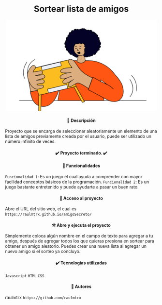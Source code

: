 <h1 align=center> Sortear lista de amigos </h1>

<p align=center>
<img src="assets/amigo-secreto.png" alt="Niño jugando con tableta" width="500" height="300">
</p>

<h4 align=center>
📓 Descripción
</h4>

Proyecto que se encarga de seleccionar aleatoriamente un elemento de una lista de amigos previamente creada por el usuario, puede ser utilizado un número infinito de veces.

<h4 align=center>
✔️ Proyecto terminado. ✔️
</h4>

<h4 align=center>
🔨 Funcionalidades
</h4>

`Funcionalidad 1`: Es un juego el cual ayuda a comprender con mayor facilidad conceptos básicos de la programación.
`Funcionalidad 2`: Es un juego bastante entretenido y puede ayudarte a pasar un buen rato.

<h4 align=center>
📂 Acceso al proyecto
</h4>

Abre el URL del sitio web, el cual es `https://raulmtrx.github.io/amigoSecreto/`

<h4 align=center>
⚒️ Abre y ejecuta el proyecto
</h4>

Simplemente coloca algún nombre en el campo de texto para agregar a tu amigo, después de agregar todos los que quieras presiona en sortear para obtener un amigo aleatorio. Puedes crear una nueva lista al agregar un nuevo amigo si el sorteo ya concluyó.

<h4 align=center>
✔️ Tecnologías utilizadas
</h4>

`Javascript`
`HTML`
`CSS`

<h4 align=center>
📝 Autores
</h4>

raulmtrx `https://github.com/raulmtrx`

